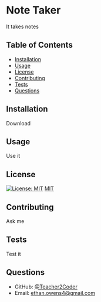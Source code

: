 # Note Taker
It takes notes
 
## Table of Contents
* [Installation](#installation)
* [Usage](#usage)
* [License](#license)
* [Contributing](#contributing)
* [Tests](#tests)
* [Questions](#questions)
 
## Installation
Download
 
## Usage
Use it
 
## License
[![License: MIT](https://img.shields.io/badge/License-MIT-yellow.svg)](https://opensource.org/licenses/MIT)
[MIT](https://choosealicense.com/licenses/mit/)
 
## Contributing
Ask me
 
## Tests
Test it
 
## Questions
* GitHub: [@Teacher2Coder](https://www.github.com/Teacher2Coder)
* Email: ethan.owens4@gmail.com